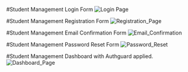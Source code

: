 #Student Management Login Form
![Login Page](https://user-images.githubusercontent.com/100954492/186190883-7493cc16-88ce-45a9-b7a1-c52df30e4d09.png)


#Student Management Registration Form
![Registration_Page](https://user-images.githubusercontent.com/100954492/186191196-3dd0800c-18bd-49fd-9390-4a8ce97700a2.png)


#Student Management Email Confirmation Form
![Email_Confirmation](https://user-images.githubusercontent.com/100954492/186191273-d95549b4-ebb9-4122-bc73-ced1a5ccb64f.png)


#Student Management Password Reset Form
![Password_Reset](https://user-images.githubusercontent.com/100954492/186191343-b76b3566-a283-4f22-a0d5-2f97450a3f75.png)


#Student Management Dashboard with Authguard applied.
![Dashboard_Page](https://user-images.githubusercontent.com/100954492/186191611-b1e29d75-4b67-4184-946e-2d705f3cb00a.png)
